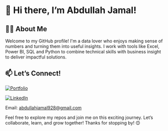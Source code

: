 # 👋 Hi there, I’m Abdullah Jamal!

## 👨‍💻 About Me
Welcome to my GitHub profile! I'm a data lover who enjoys making sense of numbers and turning them into useful insights. I work with tools like Excel, Power BI, SQL and Python to combine technical skills with business insight to deliver impactful solutions.

## 📫 Let’s Connect! 

[![Portfolio](https://img.shields.io/badge/💻%20Portfolio-Visit%20Now-black?style=for-the-badge)](https://codebasics.io/portfolio/Abdullah-Jamal)

[![LinkedIn](https://img.shields.io/badge/LinkedIn-Abdullah%20Jamal-blue?style=flat-square&logo=linkedin)](https://www.linkedin.com/in/abdullah-jamal-aj/)

Email: abdullahjamal928@gmail.com  

Feel free to explore my repos and join me on this exciting journey. Let’s collaborate, learn, and grow together! Thanks for stopping by! 😊

